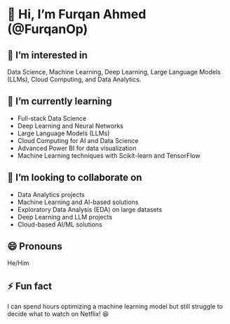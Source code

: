 # 👋 Hi, I’m Furqan Ahmed (@FurqanOp)  

## 👀 I’m interested in  
Data Science, Machine Learning, Deep Learning, Large Language Models (LLMs), Cloud Computing, and Data Analytics.  

## 🌱 I’m currently learning  
- Full-stack Data Science 
- Deep Learning and Neural Networks  
- Large Language Models (LLMs)  
- Cloud Computing for AI and Data Science  
- Advanced Power BI for data visualization  
- Machine Learning techniques with Scikit-learn and TensorFlow  

## 💞️ I’m looking to collaborate on  
- Data Analytics projects  
- Machine Learning and AI-based solutions  
- Exploratory Data Analysis (EDA) on large datasets  
- Deep Learning and LLM projects  
- Cloud-based AI/ML solutions  

## 😄 Pronouns  
He/Him  

## ⚡ Fun fact  
I can spend hours optimizing a machine learning model but still struggle to decide what to watch on Netflix! 😆    
